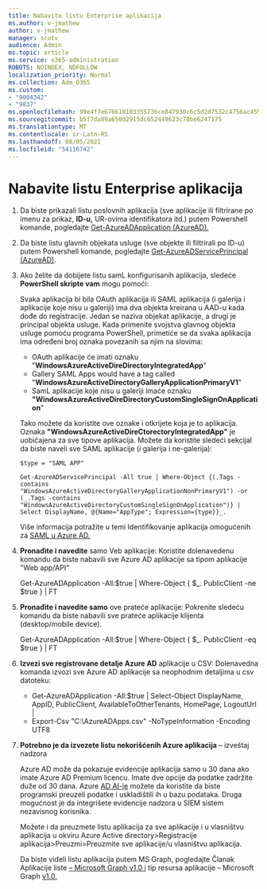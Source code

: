 ```yaml
---
title: Nabavite listu Enterprise aplikacija
ms.author: v-jmathew
author: v-jmathew
manager: scotv
audience: Admin
ms.topic: article
ms.service: o365-administration
ROBOTS: NOINDEX, NOFOLLOW
localization_priority: Normal
ms.collection: Adm_O365
ms.custom:
- "9004342"
- "9837"
ms.openlocfilehash: 99e4f7e676610103355736ce847930c6c5d2d7532c4756ac4551a8d9b3020176
ms.sourcegitcommit: b5f7da89a650d2915dc652449623c78be6247175
ms.translationtype: MT
ms.contentlocale: sr-Latn-RS
ms.lasthandoff: 08/05/2021
ms.locfileid: "54116742"
---
```

# <a name="get-a-list-of-enterprise-applications"></a>Nabavite listu Enterprise aplikacija

1. Da biste prikazali listu poslovnih aplikacija (sve aplikacije ili filtrirane po imenu za prikaz, **ID-u,** UR-ovima identifikatora itd.) putem Powershell komande, pogledajte [Get-AzureADApplication (AzureAD).](https://docs.microsoft.com/powershell/module/azuread/get-azureadapplication)
2. Da biste listu glavnih objekata usluge (sve objekte ili filtrirali po ID-u) putem Powershell komande, pogledajte [Get-AzureADServicePrincipal (AzureAD)](https://docs.microsoft.com/powershell/module/azuread/get-azureadserviceprincipal).
3. Ako želite da dobijete listu samL konfigurisanih aplikacija, sledeće **PowerShell skripte vam** mogu pomoći:

    Svaka aplikacija bi bila OAuth aplikacija ili SAML aplikacija (i galerija i aplikacije koje nisu u galeriji) ima dva objekta kreirana u AAD-u kada dođe do registracije. Jedan se naziva objekat aplikacije, a drugi je principal objekta usluge. Kada primenite svojstva glavnog objekta usluge pomoću programa PowerShell, primetiće se da svaka aplikacija ima određeni broj oznaka povezanih sa njim na slovima:

    - OAuth aplikacije će imati oznaku "**WindowsAzureActiveDireDirectoryIntegratedApp**"
    - Gallery SAML Apps would have a tag called "**WindowsAzureActiveDirectoryGalleryApplicationPrimaryV1**"
    - SamL aplikacije koje nisu u galeriji imaće oznaku **"WindowsAzureActiveDireDirectoryCustomSingleSignOnApplication**"

    Tako možete da koristite ove oznake i otkrijete koja je to aplikacija. Oznaka **"WindowsAzureActiveDireCtorectoryIntegratedApp"** je uobičajena za sve tipove aplikacija. Možete da koristite sledeći sekcijal da biste naveli sve SAML aplikacije (i galerija i ne-galerija):

    `$type = "SAML APP"`

    `Get-AzureADServicePrincipal -All true | Where-Object {(.Tags -contains "WindowsAzureActiveDirectoryGalleryApplicationNonPrimaryV1") -or (_.Tags -contains "WindowsAzureActiveDirectoryCustomSingleSignOnApplication")} | Select DisplayName, @{Name="AppType"; Expression={type}}_.`

    Više informacija potražite u temi Identifikovanje aplikacija omogućenih za [SAML u Azure AD.](https://docs.microsoft.com/answers/questions/24259/identify-saml-enabled-apps-in-azure-ad.html)

4. **Pronađite i navedite** samo Veb aplikacije: Koristite dolenavedenu komandu da biste nabavili sve Azure AD aplikacije sa tipom aplikacije "Web app/API"

    Get-AzureADApplication -All:$true | Where-Object { $_. PublicClient -ne $true } | FT
5. **Pronađite i navedite samo** ove prateće aplikacije: Pokrenite sledeću komandu da biste nabavili sve prateće aplikacije klijenta (desktop/mobile device).

    Get-AzureADApplication -All:$true | Where-Object { $_. PublicClient -eq $true } | FT
6. **Izvezi sve registrovane detalje Azure AD** aplikacije u CSV: Dolenavedna komanda izvozi sve Azure AD aplikacije sa neophodnim detaljima u csv datoteku:

    - Get-AzureADApplication -All:$true | Select-Object DisplayName, AppID, PublicClient, AvailableToOtherTenants, HomePage, LogoutUrl |
    - Export-Csv "C:\AzureADApps.csv" -NoTypeInformation -Encoding UTF8

7. **Potrebno je da izvezete listu nekorišćenih Azure aplikacija** – izveštaj nadzora

    Azure AD može da pokazuje evidencije aplikacija samo u 30 dana ako imate Azure AD Premium licencu.
    Imate dve opcije da podatke zadržite duže od 30 dana. Azure [AD AI-je](https://docs.microsoft.com/azure/active-directory/reports-monitoring/concept-reporting-api) možete da koristite da biste programski preuzeli podatke i uskladištili ih u bazu podataka. Druga mogućnost je da integrišete evidencije nadzora u SIEM sistem nezavisnog korisnika.

    Možete i da preuzmete listu aplikacija za sve aplikacije i u vlasništvu aplikacija u okviru Azure Active directory>Registracije aplikacija>Preuzmi>Preuzmite sve aplikacije/u vlasništvu aplikacija.

    Da biste videli listu aplikacija putem MS Graph, pogledajte Članak Aplikacije liste [– Microsoft Graph v1.0 i](https://docs.microsoft.com/graph/api/application-list) tip resursa aplikacije – Microsoft Graph [v1.0.](https://docs.microsoft.com/graph/api/resources/application)
